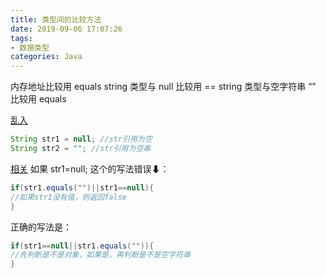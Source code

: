 ```yaml
---
title: 类型间的比较方法
date: 2019-09-06 17:07:26
tags:
- 数据类型
categories: Java
---
```

内存地址比较用 equals
string 类型与 null 比较用 ==
string 类型与空字符串 “” 比较用 equals

<u>乱入</u>
```java
String str1 = null; //str引用为空   
String str2 = ""; //str引用为空串   
```
<u>相关</u>
如果 str1=null; 这个的写法错误⬇：
```java
if(str1.equals("")||str1==null){  
//如果str1没有值，则返回false  
}   
```
正确的写法是：
```java
if(str1==null||str1.equals("")){   
//先判断是不是对象，如果是，再判断是不是空字符串   
}
```



